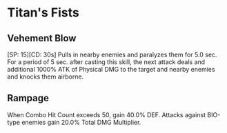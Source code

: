 # Titan's Fists

## Vehement Blow

[SP: 15][CD: 30s] Pulls in nearby enemies and paralyzes them for 5.0 sec. For a period of 5 sec. after casting this skill, the next attack deals and additional 1000% ATK of Physical DMG to the target and nearby enemies and knocks them airborne.

## Rampage

When Combo Hit Count exceeds 50, gain 40.0% DEF. Attacks against BIO-type enemies gain 20.0% Total DMG Multiplier.